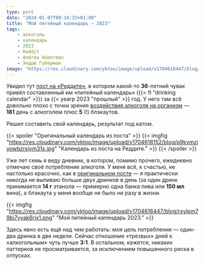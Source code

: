 ```yaml
---
type: post
date: "2024-01-07T09:34:32+01:00"
title: "Мой питейный календарь — 2023"
tags:
    - алкоголь
    - календарь
    - 2023
    - Reddit
    - Andrew Huberman
    - Эндрю Губерман
image: "https://res.cloudinary.com/yktoo/image/upload/v1704616447/blog/rxylpm79bi7yyak6rjx1.png"
---
```


Увидел тут [пост на «Реддите»](https://yktoo.me/gw8ghN), в котором какой-то **36**-летний чувак привёл составленный им «питейный календарь» ({{< fl "drinking calendar" >}}) за {{< yearp 2023 "прошлый" >}} год. У него там всё довольно плохо с точки зрения [воздействия алкоголя на организм](0849) — **181** день с алкоголем плюс **5** (!) блэкаутов.

Решил составить свой календарь, результат под катом.

<!--more-->

{{< spoiler "Оригинальный календарь из поста" >}}
{{< imgfig "https://res.cloudinary.com/yktoo/image/upload/v1704618152/blog/p9kvmzjyowbzrsiym31x.jpg" "Календарь из поста на Реддите." >}}
{{< /spoiler >}}

Уже лет семь я веду дневник, в котором, помимо прочего, ежедневно отмечаю своё потребление алкоголя. У меня всё, к счастью, не настолько красочно, как в [оригинальном посте](https://yktoo.me/gw8ghN) — я практически никогда не выпиваю больше двух *дринков* в день (за один дринк принимается **14 г** этанола — примерно одна банка пива или **150 мл** вина), а блэкаута у меня вообще не было ни разу в жизни.

{{< imgfig "https://res.cloudinary.com/yktoo/image/upload/v1704616447/blog/rxylpm79bi7yyak6rjx1.png" "Мой питейный календарь 2023." >}}

Здесь явно есть ещё над чем работать: моя цель потребления — один-два дринка в две недели. Сейчас отношение «трезвых» дней к «алкогольным» чуть лучше **3:1**. В остальном, кажется, никаких паттернов не просматривается, за исключением повышенного риска в отпусках.
